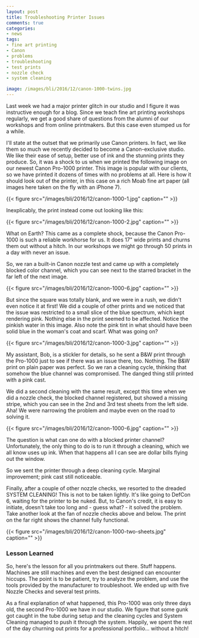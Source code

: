 ```yaml
---
layout: post
title: Troubleshooting Printer Issues
comments: true
categories:
- news
tags:
- fine art printing
- Canon
- problems
- troubleshooting
- test prints
- nozzle check
- system cleaning

image: /images/bli/2016/12/canon-1000-twins.jpg
---
```


Last week we had a major printer glitch in our studio and I figure it was instructive enough for a blog. Since we teach fine art printing workshops regularly, we get a good share of questions from the alumni of our workshops and from online printmakers. But this case even stumped us for a while.

<!--more-->

I'll state at the outset that we primarily use Canon printers. In fact, we like them so much we recently decided to become a Canon-exclusive studio. We like their ease of setup, better use of ink and the stunning prints they produce. So, it was a shock to us when we printed the following image on our newest Canon Pro-1000 printer. This image is popular with our clients, so we have printed it dozens of times with no problems at all. Here is how it should look out of the printer, in this case on a rich Moab fine art paper (all images here taken on the fly with an iPhone 7). 

{{< figure src="/images/bli/2016/12/canon-1000-1.jpg" caption="" >}}

Inexplicably, the print instead come out looking like this:

{{< figure src="/images/bli/2016/12/canon-1000-2.jpg" caption="" >}}

What on Earth? This came as a complete shock, because the Canon Pro-1000 is such a reliable workhorse for us. It does 17" wide prints and churns them out without a hitch. In our workshops we might go through 50 prints in a day with never an issue.

So, we ran a built-in Canon nozzle test and came up with a completely blocked color channel, which you can see next to the starred bracket in the far left of the next image. 

{{< figure src="/images/bli/2016/12/canon-1000-6.jpg" caption="" >}}

But since the square was totally blank, and we were in a rush, we didn't even notice it at first! We did a couple of other prints and we noticed that the issue was restricted to a small slice of the blue spectrum, which kept rendering pink. Nothing else in the print seemed to be affected. Notice the pinkish water in this image. Also note the pink tint in what should have been solid blue in the woman's coat and scarf. What was going on? 

{{< figure src="/images/bli/2016/12/canon-1000-3.jpg" caption="" >}}

My assistant, Bob, is a stickler for details, so he sent a B&W print through the Pro-1000 just to see if there was an issue there, too. Nothing. The B&W print on plain paper was perfect. So we ran a cleaning cycle, thinking that somehow the blue channel was compromised. The danged thing still printed with a pink cast.

We did a second cleaning with the same result, except this time when we did a nozzle check, the blocked channel registered, but showed a missing stripe, which you can see in the 2nd and 3rd test sheets from the left side. Aha! We were narrowing the problem and maybe even on the road to solving it. 

{{< figure src="/images/bli/2016/12/canon-1000-6.jpg" caption="" >}}

The question is what can one do with a blocked printer channel? Unfortunately, the only thing to do is to run it through a cleaning, which we all know uses up ink. When that happens all I can see are dollar bills flying out the window. 

So we sent the printer through a deep cleaning cycle. Marginal improvement; pink cast still noticeable. 

Finally, after a couple of other nozzle checks, we resorted to the dreaded SYSTEM CLEANING! This is not to be taken lightly. It's like going to DefCon 6, waiting for the printer to be nuked. But, to Canon's credit, it is easy to initiate, doesn't take too long and - guess what? - it solved the problem. Take another look at the fan of nozzle checks above and below. The print on the far right shows the channel fully functional. 

{{< figure src="/images/bli/2016/12/canon-1000-two-sheets.jpg" caption="" >}}

### Lesson Learned

So, here's the lesson for all you printmakers out there. Stuff happens. Machines are still machines and even the best designed can encounter hiccups. The point is to be patient, try to analyze the problem, and use the tools provided by the manufacturer to troubleshoot. We ended up with five Nozzle Checks and several test prints.  

As a final explanation of what happened, this Pro-1000 was only three days old, the second Pro-1000 we have in our studio. We figure that some gunk got caught in the tube during setup and the cleaning cycles and System Cleaning managed to push it through the system. Happily, we spent the rest of the day churning out prints for a professional portfolio... without a hitch! 

